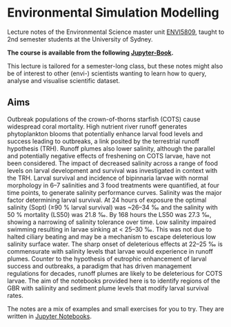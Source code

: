 # Environmental Simulation Modelling

Lecture notes of the Environmental Science master unit [ENVI5809](https://www.sydney.edu.au/courses/units-of-study/2022/envi/envi5809.html), taught to 2nd semester students at the University of Sydney.

**The course is available from the following [Jupyter-Book](https://tristansalles.github.io/EnviReef/welcome.html).**

This lecture is tailored for a semester-long class, but these notes might also be of interest to other (envi-) scientists wanting to learn how to query, analyse and visualise scientific dataset. 

## Aims
Outbreak populations of the crown-of-thorns starfish (COTS) cause widespread coral mortality. High nutrient river runoff generates phytoplankton blooms that potentially enhance larval food levels and success leading to outbreaks, a link posited by the terrestrial runoff hypothesis (TRH). Runoff plumes also lower salinity, although the parallel and potentially negative effects of freshening on COTS larvae, have not been considered. The impact of decreased salinity across a range of food levels on larval development and survival was investigated in context with the TRH. Larval survival and incidence of bipinnaria larvae with normal morphology in 6–7 salinities and 3 food treatments were quantified, at four time points, to generate salinity performance curves. Salinity was the major factor determining larval survival. At 24 hours of exposure the optimal salinity (Sopt) (≥90 % larval survival) was ~26–34 ‰ and the salinity with 50 % mortality (LS50) was 21.8 ‰. By 168 hours the LS50 was 27.3 ‰, showing a narrowing of salinity tolerance over time. Low salinity impaired swimming resulting in larvae sinking at < 25–30 ‰. This was not due to halted ciliary beating and may be a mechanism to escape deleterious low salinity surface water. The sharp onset of deleterious effects at 22–25 ‰ is commensurate with salinity levels that larvae would experience in runoff plumes. Counter to the hypothesis of eutrophic enhancement of larval success and outbreaks, a paradigm that has driven management regulations for decades, runoff plumes are likely to be deleterious for COTS larvae. The aim of the notebooks provided here is to identify regions of the GBR with saliinity and sediment plume levels that modify larval survival rates. 

The notes are a mix of examples and small exercises for you to try. They are written in [Jupyter Notebooks](https://jupyter-notebook.readthedocs.io).
